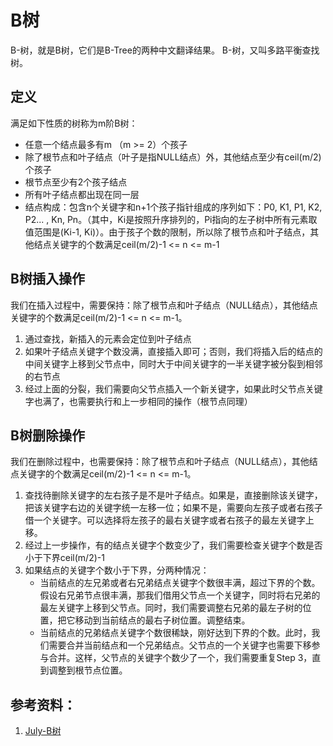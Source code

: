 # B树
B-树，就是B树，它们是B-Tree的两种中文翻译结果。
B-树，又叫多路平衡查找树。
## 定义
满足如下性质的树称为m阶B树：
 - 任意一个结点最多有m （m >= 2）个孩子
 - 除了根节点和叶子结点（叶子是指NULL结点）外，其他结点至少有ceil(m/2)个孩子
 - 根节点至少有2个孩子结点
 - 所有叶子结点都出现在同一层
 - 结点构成：包含n个关键字和n+1个孩子指针组成的序列如下：P0, K1, P1, K2, P2... , Kn, Pn。（其中，Ki是按照升序排列的，Pi指向的左子树中所有元素取值范围是(Ki-1, Ki)）。由于孩子个数的限制，所以除了根节点和叶子结点，其他结点关键字的个数满足ceil(m/2)-1 <= n <= m-1 

## B树插入操作
我们在插入过程中，需要保持：除了根节点和叶子结点（NULL结点），其他结点关键字的个数满足ceil(m/2)-1 <= n <= m-1。
1. 通过查找，新插入的元素会定位到叶子结点
2. 如果叶子结点关键字个数没满，直接插入即可；否则，我们将插入后的结点的中间关键字上移到父节点中，同时大于中间关键字的一半关键字被分裂到相邻的右节点
3. 经过上面的分裂，我们需要向父节点插入一个新关键字，如果此时父节点关键字也满了，也需要执行和上一步相同的操作（根节点同理）

## B树删除操作
我们在删除过程中，也需要保持：除了根节点和叶子结点（NULL结点），其他结点关键字的个数满足ceil(m/2)-1 <= n <= m-1。
1. 查找待删除关键字的左右孩子是不是叶子结点。如果是，直接删除该关键字，把该关键字右边的关键字统一左移一位；如果不是，需要向左孩子或者右孩子借一个关键字。可以选择将左孩子的最右关键字或者右孩子的最左关键字上移。
2. 经过上一步操作，有的结点关键字个数变少了，我们需要检查关键字个数是否小于下界ceil(m/2)-1
3. 如果结点的关键字个数小于下界，分两种情况：
   - 当前结点的左兄弟或者右兄弟结点关键字个数很丰满，超过下界的个数。假设右兄弟节点很丰满，那我们借用父节点一个关键字，同时将右兄弟的最左关键字上移到父节点。同时，我们需要调整右兄弟的最左子树的位置，把它移动到当前结点的最右子树位置。调整结束。
   - 当前结点的兄弟结点关键字个数很稀缺，刚好达到下界的个数。此时，我们需要合并当前结点和一个兄弟结点。父节点的一个关键字也需要下移参与合并。这样，父节点的关键字个数少了一个，我们需要重复Step 3，直到调整到根节点位置。
  
  
## 参考资料：
1. [July-B树](http://yun.baidu.com/s/1jGwup5k)
